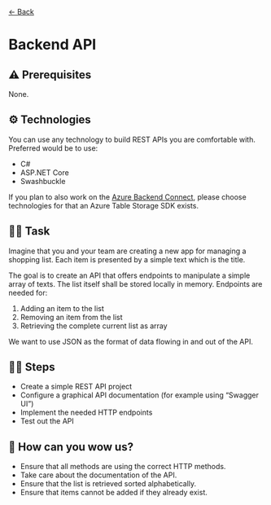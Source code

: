 [← Back](README.md)

# Backend API

## ⚠️ Prerequisites

None.

## ⚙️ Technologies

You can use any technology to build REST APIs you are comfortable with. Preferred would be to use:

- C#
- ASP.NET Core
- Swashbuckle

If you plan to also work on the [Azure Backend Connect](backend-azure.md), please choose technologies for that an Azure Table Storage SDK exists.

## 🏋️‍♀️ Task

Imagine that you and your team are creating a new app for managing a shopping list. Each item is presented by a simple text which is the title.

The goal is to create an API that offers endpoints to manipulate a simple array of texts. The list itself shall be stored locally in memory. Endpoints are needed for:

1. Adding an item to the list
2. Removing an item from the list
3. Retrieving the complete current list as array

We want to use JSON as the format of data flowing in and out of the API.

## 🏃‍♀️ Steps

- Create a simple REST API project
- Configure a graphical API documentation (for example using “Swagger UI”)
- Implement the needed HTTP endpoints
- Test out the API

## 🤩 How can you wow us?

- Ensure that all methods are using the correct HTTP methods.
- Take care about the documentation of the API.
- Ensure that the list is retrieved sorted alphabetically.
- Ensure that items cannot be added if they already exist.
